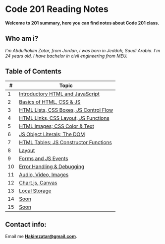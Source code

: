 # Code 201 Reading Notes

**Welcome to 201 summary, here you can find notes about Code 201 class.**


## Who am i?
_I'm Abdulhakim Zatar, from Jordan, i was born in Jeddah, Saudi Arabia.
I'm 24 years old, I have bachelor in civil engineering from MEU._

## Table of Contents

\# | Topic 
--- | ---
1 | [Introductory HTML and JavaScript](class-01)
2 | [Basics of HTML, CSS & JS](class-02)
3 | [HTML Lists, CSS Boxes, JS Control Flow](class-03)
4 | [HTML Links, CSS Layout, JS Functions](class-04)
5 | [HTML Images; CSS Color & Text](class-05)
6 | [JS Object Literals; The DOM](class-06)
7 | [HTML Tables; JS Constructor Functions](class-07)
8 | [Layout](class-08)
9 | [Forms and JS Events](class-09)
10 | [Error Handling & Debugging](class-10)
11 | [Audio, Video, Images](class-11)
12 | [Chart.js, Canvas](class-12)
13 | [Local Storage](class-13)
14 | [Soon]()
15 | [Soon]()

## Contact info:
Email me **Hakimzatar@gmail.com**.
